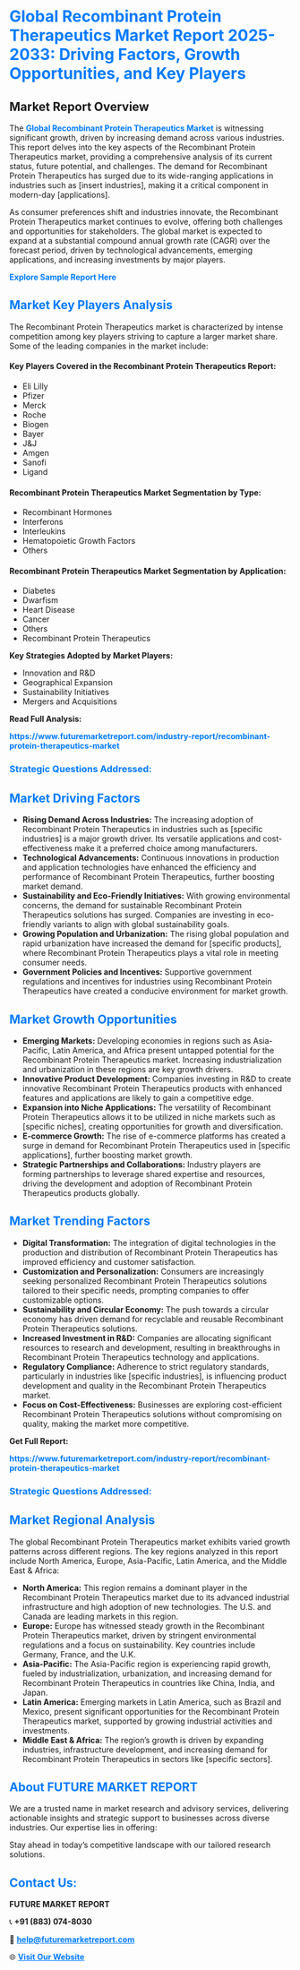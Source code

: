 <h1 style="color: #007BFF;">Global Recombinant Protein Therapeutics Market Report 2025-2033: Driving Factors, Growth Opportunities, and Key Players</h1>

<section id="overview">
<h2>Market Report Overview</h2>
<p>The <a href="https://www.futuremarketreport.com/industry-report/recombinant-protein-therapeutics-market" style="color: #007BFF; text-decoration: none;"><strong>Global Recombinant Protein Therapeutics Market</strong></a> is witnessing significant growth, driven by increasing demand across various industries. This report delves into the key aspects of the Recombinant Protein Therapeutics market, providing a comprehensive analysis of its current status, future potential, and challenges. The demand for Recombinant Protein Therapeutics has surged due to its wide-ranging applications in industries such as [insert industries], making it a critical component in modern-day [applications].</p>
<p>As consumer preferences shift and industries innovate, the Recombinant Protein Therapeutics market continues to evolve, offering both challenges and opportunities for stakeholders. The global market is expected to expand at a substantial compound annual growth rate (CAGR) over the forecast period, driven by technological advancements, emerging applications, and increasing investments by major players.</p>
</section>

<section id="overview">
<p><a href="https://www.futuremarketreport.com/request-sample/reportId=123637" style="color: #007BFF; text-decoration: none;"><strong>Explore Sample Report Here</strong></a></p>
</section>

<section id="key-players">
<h2 style="color: #007BFF;">Market Key Players Analysis</h2>
<p>The Recombinant Protein Therapeutics market is characterized by intense competition among key players striving to capture a larger market share. Some of the leading companies in the market include:</p>
<h4>Key Players Covered in the Recombinant Protein Therapeutics Report:</h4>
<ul><li>Eli Lilly</li><li>Pfizer</li><li>Merck</li><li>Roche</li><li>Biogen</li><li>Bayer</li><li>J&amp;J</li><li>Amgen</li><li>Sanofi</li><li>Ligand</li></ul>
<h4>Recombinant Protein Therapeutics Market Segmentation by Type:</h4>
<ul><li>Recombinant Hormones</li><li>Interferons</li><li>Interleukins</li><li>Hematopoietic Growth Factors</li><li>Others</li></ul>

<h4>Recombinant Protein Therapeutics Market Segmentation by Application:</h4>
<ul><li>Diabetes</li><li>Dwarfism</li><li>Heart Disease</li><li>Cancer</li><li>Others</li><li>Recombinant Protein Therapeutics</li></ul>
<p><strong>Key Strategies Adopted by Market Players:</strong></p>
<ul>
<li>Innovation and R&D</li>
<li>Geographical Expansion</li>
<li>Sustainability Initiatives</li>
<li>Mergers and Acquisitions</li>
</ul>
</section>

<section>
<p><strong>Read Full Analysis: </strong></p><a href="https://www.futuremarketreport.com/industry-report/recombinant-protein-therapeutics-market" style="color: #007BFF; text-decoration: none;"><strong>https://www.futuremarketreport.com/industry-report/recombinant-protein-therapeutics-market</strong></a>
<h3 style="color: #007BFF;">Strategic Questions Addressed:</h3>
</section>

<section id="driving-factors">
<h2 style="color: #007BFF;">Market Driving Factors</h2>
<ul>
<li><strong>Rising Demand Across Industries:</strong> The increasing adoption of Recombinant Protein Therapeutics in industries such as [specific industries] is a major growth driver. Its versatile applications and cost-effectiveness make it a preferred choice among manufacturers.</li>
<li><strong>Technological Advancements:</strong> Continuous innovations in production and application technologies have enhanced the efficiency and performance of Recombinant Protein Therapeutics, further boosting market demand.</li>
<li><strong>Sustainability and Eco-Friendly Initiatives:</strong> With growing environmental concerns, the demand for sustainable Recombinant Protein Therapeutics solutions has surged. Companies are investing in eco-friendly variants to align with global sustainability goals.</li>
<li><strong>Growing Population and Urbanization:</strong> The rising global population and rapid urbanization have increased the demand for [specific products], where Recombinant Protein Therapeutics plays a vital role in meeting consumer needs.</li>
<li><strong>Government Policies and Incentives:</strong> Supportive government regulations and incentives for industries using Recombinant Protein Therapeutics have created a conducive environment for market growth.</li>
</ul>
</section>

<section id="growth-opportunities">
<h2 style="color: #007BFF;">Market Growth Opportunities</h2>
<ul>
<li><strong>Emerging Markets:</strong> Developing economies in regions such as Asia-Pacific, Latin America, and Africa present untapped potential for the Recombinant Protein Therapeutics market. Increasing industrialization and urbanization in these regions are key growth drivers.</li>
<li><strong>Innovative Product Development:</strong> Companies investing in R&D to create innovative Recombinant Protein Therapeutics products with enhanced features and applications are likely to gain a competitive edge.</li>
<li><strong>Expansion into Niche Applications:</strong> The versatility of Recombinant Protein Therapeutics allows it to be utilized in niche markets such as [specific niches], creating opportunities for growth and diversification.</li>
<li><strong>E-commerce Growth:</strong> The rise of e-commerce platforms has created a surge in demand for Recombinant Protein Therapeutics used in [specific applications], further boosting market growth.</li>
<li><strong>Strategic Partnerships and Collaborations:</strong> Industry players are forming partnerships to leverage shared expertise and resources, driving the development and adoption of Recombinant Protein Therapeutics products globally.</li>
</ul>
</section>

<section id="trending-factors">
<h2 style="color: #007BFF;">Market Trending Factors</h2>
<ul>
<li><strong>Digital Transformation:</strong> The integration of digital technologies in the production and distribution of Recombinant Protein Therapeutics has improved efficiency and customer satisfaction.</li>
<li><strong>Customization and Personalization:</strong> Consumers are increasingly seeking personalized Recombinant Protein Therapeutics solutions tailored to their specific needs, prompting companies to offer customizable options.</li>
<li><strong>Sustainability and Circular Economy:</strong> The push towards a circular economy has driven demand for recyclable and reusable Recombinant Protein Therapeutics solutions.</li>
<li><strong>Increased Investment in R&D:</strong> Companies are allocating significant resources to research and development, resulting in breakthroughs in Recombinant Protein Therapeutics technology and applications.</li>
<li><strong>Regulatory Compliance:</strong> Adherence to strict regulatory standards, particularly in industries like [specific industries], is influencing product development and quality in the Recombinant Protein Therapeutics market.</li>
<li><strong>Focus on Cost-Effectiveness:</strong> Businesses are exploring cost-efficient Recombinant Protein Therapeutics solutions without compromising on quality, making the market more competitive.</li>
</ul>
</section>

<section>
<p><strong>Get Full Report: </strong></p><a href="https://www.futuremarketreport.com/industry-report/recombinant-protein-therapeutics-market" style="color: #007BFF; text-decoration: none;"><strong>https://www.futuremarketreport.com/industry-report/recombinant-protein-therapeutics-market</strong></a>
<h3 style="color: #007BFF;">Strategic Questions Addressed:</h3>
</section>


<section id="regional-analysis">
<h2 style="color: #007BFF;">Market Regional Analysis</h2>
<p>The global Recombinant Protein Therapeutics market exhibits varied growth patterns across different regions. The key regions analyzed in this report include North America, Europe, Asia-Pacific, Latin America, and the Middle East & Africa:</p>
<ul>
<li><strong>North America:</strong> This region remains a dominant player in the Recombinant Protein Therapeutics market due to its advanced industrial infrastructure and high adoption of new technologies. The U.S. and Canada are leading markets in this region.</li>
<li><strong>Europe:</strong> Europe has witnessed steady growth in the Recombinant Protein Therapeutics market, driven by stringent environmental regulations and a focus on sustainability. Key countries include Germany, France, and the U.K.</li>
<li><strong>Asia-Pacific:</strong> The Asia-Pacific region is experiencing rapid growth, fueled by industrialization, urbanization, and increasing demand for Recombinant Protein Therapeutics in countries like China, India, and Japan.</li>
<li><strong>Latin America:</strong> Emerging markets in Latin America, such as Brazil and Mexico, present significant opportunities for the Recombinant Protein Therapeutics market, supported by growing industrial activities and investments.</li>
<li><strong>Middle East & Africa:</strong> The region’s growth is driven by expanding industries, infrastructure development, and increasing demand for Recombinant Protein Therapeutics in sectors like [specific sectors].</li>
</ul>
</section>

<footer>
<h2 style="color: #007BFF;">About FUTURE MARKET REPORT</h2>
<p>We are a trusted name in market research and advisory services, delivering actionable insights and strategic support to businesses across diverse industries. Our expertise lies in offering:</p>

<p>Stay ahead in today’s competitive landscape with our tailored research solutions.</p>

<h2 style="color: #007BFF;">Contact Us:</h2>
<p><strong>FUTURE MARKET REPORT</strong></p>
<p>📞 <strong>+91 (883) 074-8030</strong></p>
<p>📧 <strong><a href="mailto:help@futuremarketreport.com" style="color: #007BFF;">help@futuremarketreport.com</a></strong></p>
<p>🌐 <strong><a href="https://www.futuremarketreport.com/" style="color: #007BFF;">Visit Our Website</a></strong></p>
</footer>